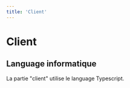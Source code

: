 ```yaml
---
title: 'Client'
---
```


# Client

## Language informatique

La partie "client" utilise le language Typescript.
